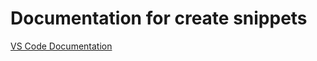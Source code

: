 # Documentation for create snippets

[VS Code Documentation](https://code.visualstudio.com/docs/editor/userdefinedsnippets)



